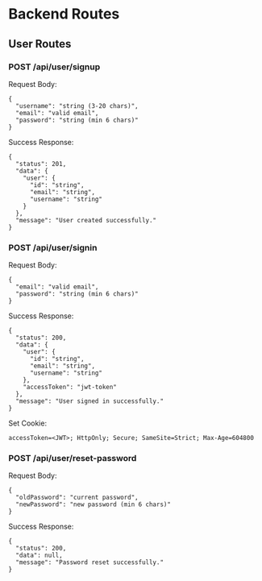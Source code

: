 <!-- BACKEND ROUTES -->

# Backend Routes

## User Routes

### POST /api/user/signup

Request Body:

```
{
  "username": "string (3-20 chars)",
  "email": "valid email",
  "password": "string (min 6 chars)"
}
```

Success Response:

```
{
  "status": 201,
  "data": {
    "user": {
      "id": "string",
      "email": "string",
      "username": "string"
    }
  },
  "message": "User created successfully."
}
```

### POST /api/user/signin

Request Body:

```
{
  "email": "valid email",
  "password": "string (min 6 chars)"
}
```

Success Response:

```
{
  "status": 200,
  "data": {
    "user": {
      "id": "string",
      "email": "string",
      "username": "string"
    },
    "accessToken": "jwt-token"
  },
  "message": "User signed in successfully."
}
```

Set Cookie:

```
accessToken=<JWT>; HttpOnly; Secure; SameSite=Strict; Max-Age=604800
```

### POST /api/user/reset-password

Request Body:

```
{
  "oldPassword": "current password",
  "newPassword": "new password (min 6 chars)"
}
```

Success Response:

```
{
  "status": 200,
  "data": null,
  "message": "Password reset successfully."
}
```
